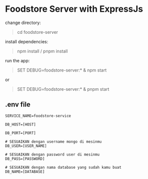 # Foodstore Server with ExpressJs
change directory:
  > cd foodstore-server

install dependencies:
  > npm install / pnpm install

run the app:
  > SET DEBUG=foodstore-server:* & npm start
  
  or
  > SET DEBUG=foodstore-server:* & pnpm start

## .env file
```
SERVICE_NAME=foodstore-service

DB_HOST=[HOST]

DB_PORT=[PORT]

# SESUAIKAN dengan username mongo di mesinmu
DB_USER=[USER_NAME]

# SESUAIKAN dengan password user di mesinmu
DB_PASS=[PASSWORD]

# SESUAIKAN dengan nama database yang sudah kamu buat
DB_NAME=[DATABASE]
```